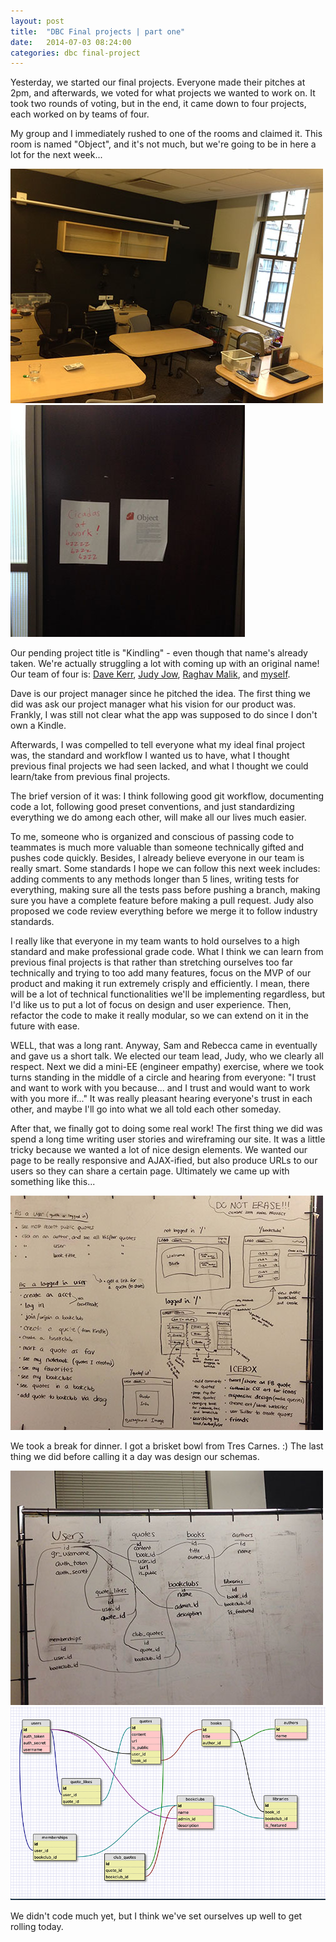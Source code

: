 ```yaml
---
layout: post
title:  "DBC Final projects | part one"
date:   2014-07-03 08:24:00
categories: dbc final-project
---
```


Yesterday, we started our final projects. Everyone made their pitches at 2pm, and afterwards, we voted for what projects we wanted to work on. It took two rounds of voting, but in the end, it came down to four projects, each worked on by teams of four. 

My group and I immediately rushed to one of the rooms and claimed it. This room is named "Object", and it's not much, but we're going to be in here a lot for the next week...

![object room](/assets/object.JPG)
![sign](/assets/sign.JPG)

Our pending project title is "Kindling" - even though that name's already taken. We're actually struggling a lot with coming up with an original name! Our team of four is: [Dave Kerr][dave-github], [Judy Jow][judy-github], [Raghav Malik][raghav-github], and [myself][ken-github].

Dave is our project manager since he pitched the idea. The first thing we did was ask our project manager what his vision for our product was. Frankly, I was still not clear what the app was supposed to do since I don't own a Kindle.

Afterwards, I was compelled to tell everyone what my ideal final project was, the standard and workflow I wanted us to have, what I thought previous final projects we had seen lacked, and what I thought we could learn/take from previous final projects. 

The brief version of it was: I think following good git workflow, documenting code a lot, following good preset conventions, and just standardizing everything we do among each other, will make all our lives much easier. 

To me, someone who is organized and conscious of passing code to teammates is much more valuable than someone technically gifted and pushes code quickly. Besides, I already believe everyone in our team is really smart. Some standards I hope we can follow this next week includes: adding comments to any methods longer than 5 lines, writing tests for everything, making sure all the tests pass before pushing a branch, making sure you have a complete feature before making a pull request. Judy also proposed we code review everything before we merge it to follow industry standards.

I really like that everyone in my team wants to hold ourselves to a high standard and make professional grade code. What I think we can learn from previous final projects is that rather than stretching ourselves too far technically and trying to too add many features, focus on the MVP of our product and making it run extremely crisply and efficiently. I mean, there will be a lot of technical functionalities we'll be implementing regardless, but I'd like us to put a lot of focus on design and user experience. Then, refactor the code to make it really modular, so we can extend on it in the future with ease.

WELL, that was a long rant. Anyway, Sam and Rebecca came in eventually and gave us a short talk. We elected our team lead, Judy, who we clearly all respect. Next we did a mini-EE (engineer empathy) exercise, where we took turns standing in the middle of a circle and hearing from everyone: "I trust and want to work with you because... and I trust and would want to work with you more if..." It was really pleasant hearing everyone's trust in each other, and maybe I'll go into what we all told each other someday.

After that, we finally got to doing some real work! The first thing we did was spend a long time writing user stories and wireframing our site. It was a little tricky because we wanted a lot of nice design elements. We wanted our page to be really responsive and AJAX-ified, but also produce URLs to our users so they can share a certain page. Ultimately we came up with something like this...

![wireframe](/assets/wireframe.JPG)  

We took a break for dinner. I got a brisket bowl from Tres Carnes. :) The last thing we did before calling it a day was design our schemas.

![schema](/assets/schema.JPG)
![sqldesigner](/assets/sqldesigner.png)

We didn't code much yet, but I think we've set ourselves up well to get rolling today. 

[dave-github]: https://github.com/davek09
[judy-github]: https://github.com/jjow
[raghav-github]: https://github.com/raghav1987
[ken-github]: https://github.com/ksin